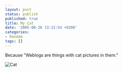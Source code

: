 ```yaml
---
layout: post
status: publish
published: true
title: My Cat
date: '2005-08-26 13:12:54 +0200'
categories:
- Random
tags: []
---
```


Because "Weblogs are things with cat pictures in them."

![Cat](/wp-content/cat.jpg)
